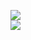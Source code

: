 [![](https://img.shields.io/badge/Made%20With-Github%20Spray-lightgrey.svg?style=for-the-badge&logo=github)](https://github.com/Annihil/github-spray#4890)  
[![](https://i.imgur.com/2DrTn0Z.gif)](https://github.com/Annihil/github-spray)